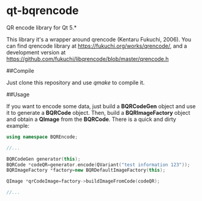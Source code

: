 # qt-bqrencode
QR encode library for Qt 5.*

This library it's a wrapper around qrencode (Kentaru Fukuchi, 2006).
You can find qrencode library at https://fukuchi.org/works/qrencode/, and a
development version at https://github.com/fukuchi/libqrencode/blob/master/qrencode.h

##Compile

Just clone this repository and use *qmake* to compile it.

##Usage

If you want to encode some data, just build a **BQRCodeGen** object and use
it to generate a **BQRCode** object. Then, build a **BQRImageFactory** object and
obtain a **QImage** from the **BQRCode**. There is a quick and dirty example:

```c++
using namespace BQREncode;

//...

BQRCodeGen generator(this);
BQRCode *codeQR=generator.encode(QVariant("test information 123"));
BQRImageFactory *factory=new BQRDefaultImageFactory(this);

QImage *qrCodeImage=factory->buildImageFromCode(codeQR);

//...
```
